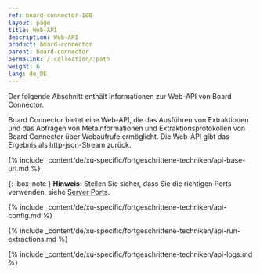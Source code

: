 ```yaml
---
ref: board-connector-100
layout: page
title: Web-API
description: Web-API
product: board-connector
parent: board-connector
permalink: /:collection/:path
weight: 6
lang: de_DE
---
```


Der folgende Abschnitt enthält Informationen zur Web-API von Board Connector.

Board Connector bietet eine Web-API, die das Ausführen von Extraktionen und das Abfragen von Metainformationen und Extraktionsprotokollen von Board Connector über Webaufrufe ermöglicht.
Die Web-API gibt das Ergebnis als http-json-Stream zurück.

{% include _content/de/xu-specific/fortgeschrittene-techniken/api-base-url.md %}

{: .box-note } 
**Hinweis:** Stellen Sie sicher, dass Sie die richtigen Ports verwenden, siehe [Server Ports](./server/ports).

{% include _content/de/xu-specific/fortgeschrittene-techniken/api-config.md %}

{% include _content/de/xu-specific/fortgeschrittene-techniken/api-run-extractions.md %}

{% include _content/de/xu-specific/fortgeschrittene-techniken/api-logs.md %}